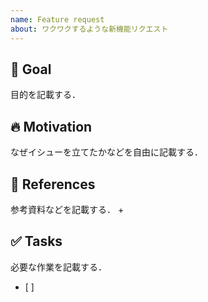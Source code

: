 ```yaml
---
name: Feature request
about: ワクワクするような新機能リクエスト
---
```


## 🎉 Goal
目的を記載する．

## 🔥 Motivation
なぜイシューを立てたかなどを自由に記載する．

## 📄 References
参考資料などを記載する．
+ 

## ✅ Tasks
必要な作業を記載する．
+ [ ] 
